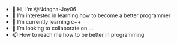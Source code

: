 - 👋 Hi, I’m @Ndagha-Joy06
- 👀 I’m interested in learning how to become a better programmer
- 🌱 I’m currently learning c++
- 💞️ I’m looking to collaborate on ...
- 📫 How to reach me how to be better in programming

<!---
Ndagha-Joy06/Ndagha-Joy06 is a ✨ special ✨ repository because its `README.md` (this file) appears on your GitHub profile.
You can click the Preview link to take a look at your changes.
--->
